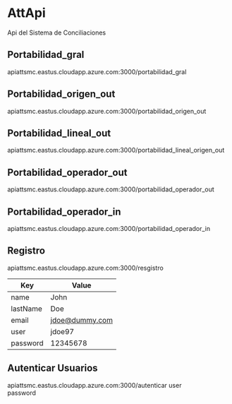 # AttApi
Api del Sistema de Conciliaciones

## Portabilidad_gral

apiattsmc.eastus.cloudapp.azure.com:3000/portabilidad_gral

## Portabilidad_origen_out

apiattsmc.eastus.cloudapp.azure.com:3000/portabilidad_origen_out

## Portabilidad_lineal_out

apiattsmc.eastus.cloudapp.azure.com:3000/portabilidad_lineal_origen_out

## Portabilidad_operador_out

apiattsmc.eastus.cloudapp.azure.com:3000/portabilidad_operador_out

## Portabilidad_operador_in
apiattsmc.eastus.cloudapp.azure.com:3000/portabilidad_operador_in

## Registro
apiattsmc.eastus.cloudapp.azure.com:3000/resgistro

| Key      |   Value     |
|----------|-------------|
| name     |   John      |
| lastName |    Doe      |
| email    | jdoe@dummy.com  |
| user     |  jdoe97     |
| password | 12345678    |


## Autenticar Usuarios
apiattsmc.eastus.cloudapp.azure.com:3000/autenticar
user  
password



